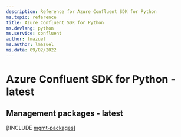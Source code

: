 ```yaml
---
description: Reference for Azure Confluent SDK for Python
ms.topic: reference
title: Azure Confluent SDK for Python
ms.devlang: python
ms.service: confluent
author: lmazuel
ms.author: lmazuel
ms.data: 09/02/2022
---
```

# Azure Confluent SDK for Python - latest

## Management packages - latest
[!INCLUDE [mgmt-packages](confluent-mgmt-index.md)]